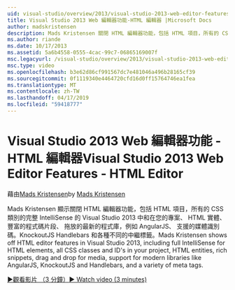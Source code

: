 ```yaml
---
uid: visual-studio/overview/2013/visual-studio-2013-web-editor-features-html-editor
title: Visual Studio 2013 Web 編輯器功能-HTML 編輯器 |Microsoft Docs
author: madskristensen
description: Mads Kristensen 關閉 HTML 編輯器功能，包括 HTML 項目，所有的 CSS 類別的完整 IntelliSense 的 Visual Studio 2013 中的顯示和識別碼。 在您的專案...
ms.author: riande
ms.date: 10/17/2013
ms.assetid: 5a6b4558-0555-4cac-99c7-06865169007f
msc.legacyurl: /visual-studio/overview/2013/visual-studio-2013-web-editor-features-html-editor
msc.type: video
ms.openlocfilehash: b3e62d86cf991567dc7e481046a496b28165cf39
ms.sourcegitcommit: 0f1119340e4464720cfd16d0ff15764746ea1fea
ms.translationtype: MT
ms.contentlocale: zh-TW
ms.lasthandoff: 04/17/2019
ms.locfileid: "59418777"
---
```

# <a name="visual-studio-2013-web-editor-features---html-editor"></a><span data-ttu-id="a8cf6-103">Visual Studio 2013 Web 編輯器功能 - HTML 編輯器</span><span class="sxs-lookup"><span data-stu-id="a8cf6-103">Visual Studio 2013 Web Editor Features - HTML Editor</span></span>

<span data-ttu-id="a8cf6-104">藉由[Mads Kristensen](https://github.com/madskristensen)</span><span class="sxs-lookup"><span data-stu-id="a8cf6-104">by [Mads Kristensen](https://github.com/madskristensen)</span></span>

<span data-ttu-id="a8cf6-105">Mads Kristensen 顯示關閉 HTML 編輯器功能，包括 HTML 項目，所有的 CSS 類別的完整 IntelliSense 的 Visual Studio 2013 中和在您的專案、 HTML 實體、 豐富的程式碼片段、 拖放的最新的程式庫，例如 AngularJS、 支援的媒體識別碼。KnockoutJS Handlebars 和各種不同的中繼標籤。</span><span class="sxs-lookup"><span data-stu-id="a8cf6-105">Mads Kristensen shows off HTML editor features in Visual Studio 2013, including full IntelliSense for HTML elements, all CSS classes and ID's in your project, HTML entities, rich snippets, drag and drop for media, support for modern libraries like AngularJS, KnockoutJS and Handlebars, and a variety of meta tags.</span></span>

[<span data-ttu-id="a8cf6-106">&#9654;觀看影片 （3 分鐘）</span><span class="sxs-lookup"><span data-stu-id="a8cf6-106">&#9654; Watch video (3 minutes)</span></span>](https://channel9.msdn.com/Blogs/ASP-NET-Site-Videos/visual-studio-2013-web-editor-features-html-editor)

